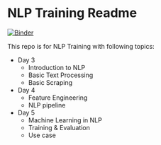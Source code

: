 # NLP Training Readme

[![Binder](https://mybinder.org/badge_logo.svg)](https://mybinder.org/v2/gh/ilhamfadhil14/nlp-training/HEAD)

This repo is for NLP Training with following topics:

- Day 3
  - Introduction to NLP
  - Basic Text Processing
  - Basic Scraping
- Day 4
  - Feature Engineering
  - NLP pipeline
- Day 5
  - Machine Learning in NLP
  - Training & Evaluation
  - Use case    
